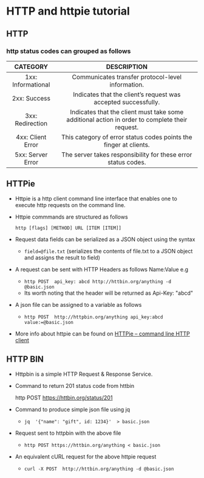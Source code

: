 # HTTP and httpie tutorial

## HTTP 

### http status codes can grouped as follows

**CATEGORY**|**DESCRIPTION**
:-----:|:-----:
1xx: Informational|Communicates transfer protocol-level information.
2xx: Success|Indicates that the client’s request was accepted successfully.
3xx: Redirection|Indicates that the client must take some additional action in order to complete their request.
4xx: Client Error|This category of error status codes points the finger at clients.
5xx: Server Error|The server takes responsibility for these error status codes.
 


## HTTPie

*  Httpie is a http client command line interface that enables one to execute http requests on the command line.

* Httpie commmands are structured as follows 

    `http [flags] [METHOD] URL [ITEM [ITEM]]`
* Request data fields can be serialized as a JSON object using the syntax

     - `field=@file.txt` (serializes the contents of file.txt to a JSON object and assigns the result to field)


* A request can be sent with HTTP Headers as follows  Name:Value e.g 	
  - `http POST  api_key: abcd http://httbin.org/anything -d @basic.json`
  - Its worth noting that the header will be returned as Api-Key: "abcd"

* A json file can be assigned to a variable as follows
    - `http POST  http://httpbin.org/anything api_key:abcd value:=@basic.json`
    
- More info about httpie can be found on  [HTTPie – command line HTTP client](https://httpie.org/)


## HTTP BIN

* Httpbin is a simple HTTP Request & Response Service.

* Command to return 201 status code from httbin

    http POST https://httbin.org/status/201

* Command to produce simple json file using jq 

    - `jq  '{"name": "gift", id: 1234}'  > basic.json`

* Request sent to httpbin with the above file 

   - ` http POST https://httbin.org/anything < basic.json `

* An equivalent cURL request for the above httpie request

  - `curl -X POST  http://httbin.org/anything -d @basic.json`



  


